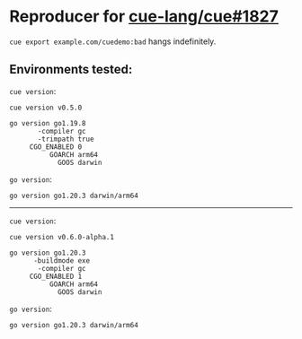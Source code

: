 # Reproducer for [cue-lang/cue#1827](https://github.com/cue-lang/cue/issues/1827)

`cue export example.com/cuedemo:bad` hangs indefinitely.

## Environments tested:

`cue version`:

```
cue version v0.5.0

go version go1.19.8
       -compiler gc
       -trimpath true
     CGO_ENABLED 0
          GOARCH arm64
            GOOS darwin
```

`go version`:

```
go version go1.20.3 darwin/arm64
```

---

`cue version`:

```
cue version v0.6.0-alpha.1

go version go1.20.3
      -buildmode exe
       -compiler gc
     CGO_ENABLED 1
          GOARCH arm64
            GOOS darwin
```

`go version`:

```
go version go1.20.3 darwin/arm64
```
